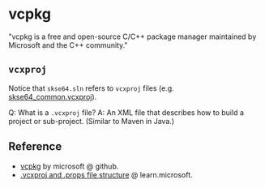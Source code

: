 # vcpkg

"vcpkg is a free and open-source C/C++ package manager maintained by Microsoft and the C++ community."

## `vcxproj`

Notice that `skse64.sln` refers to `vcxproj` files (e.g. [skse64_common.vcxproj](https://github.com/df15h-moddable/skse64/blob/master/skse64_common/skse64_common.vcxproj)).

Q: What is a `.vcxproj` file? A: An XML file that describes how to build a project or sub-project. (Similar to Maven in Java.)

## Reference

- [vcpkg](https://github.com/microsoft/vcpkg) by microsoft @ github.
- [.vcxproj and .props file structure](https://learn.microsoft.com/en-us/cpp/build/reference/vcxproj-file-structure) @ learn.microsoft.
